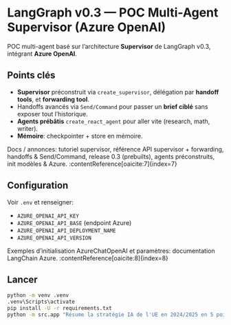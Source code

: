 # LangGraph v0.3 — POC Multi-Agent Supervisor (Azure OpenAI)

POC multi-agent basé sur l’architecture **Supervisor** de LangGraph v0.3, intégrant **Azure OpenAI**.

## Points clés
- **Supervisor** préconstruit via `create_supervisor`, délégation par **handoff tools**, et **forwarding tool**.  
- Handoffs avancés via `Send/Command` pour passer un **brief ciblé** sans exposer tout l’historique.  
- **Agents prébâtis** `create_react_agent` pour aller vite (research, math, writer).  
- **Mémoire**: checkpointer + store en mémoire.

Docs / annonces: tutoriel supervisor, référence API supervisor + forwarding, handoffs & Send/Command, release 0.3 (prebuilts), agents préconstruits, init modèles & Azure. :contentReference[oaicite:7]{index=7}

## Configuration
Voir `.env` et renseigner:
- `AZURE_OPENAI_API_KEY`
- `AZURE_OPENAI_API_BASE` (endpoint Azure)
- `AZURE_OPENAI_API_DEPLOYMENT_NAME`
- `AZURE_OPENAI_API_VERSION`

Exemples d’initialisation AzureChatOpenAI et paramètres: documentation LangChain Azure. :contentReference[oaicite:8]{index=8}

## Lancer
```bash
python -m venv .venv 
.venv\Scripts\activate
pip install -U -r requirements.txt
python -m src.app "Résume la stratégie IA de l'UE en 2024/2025 en 5 points, cite les sources, et évalue l'impact économique."
